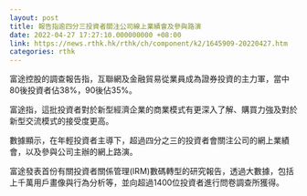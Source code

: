 ```yaml
---
layout: post
title: 報告指逾四分三投資者關注公司線上業績會及參與路演
date: 2022-04-27 17:27:10.000000000 +08:00
link: https://news.rthk.hk/rthk/ch/component/k2/1645909-20220427.htm
categories: rthk
---
```


富途控股的調查報告指，互聯網及金融貿易從業員成為證券投資的主力軍，當中80後投資者佔38%，90後佔35%。

富途指，這批投資者對於新型經濟企業的商業模式有更深入了解、購買力強及對於新型交流模式的接受度更高。

數據顯示，在年輕投資者主導下，超過四分之三的投資者會關注公司的網上業績會，以及參與公司主辦的網上路演。

富途發表首份有關投資者關係管理(IRM)數碼轉型的研究報告，透過大數據，包括上千萬用戶畫像與行為分析等，並向超過1400位投資者進行問卷調查所獲得。
